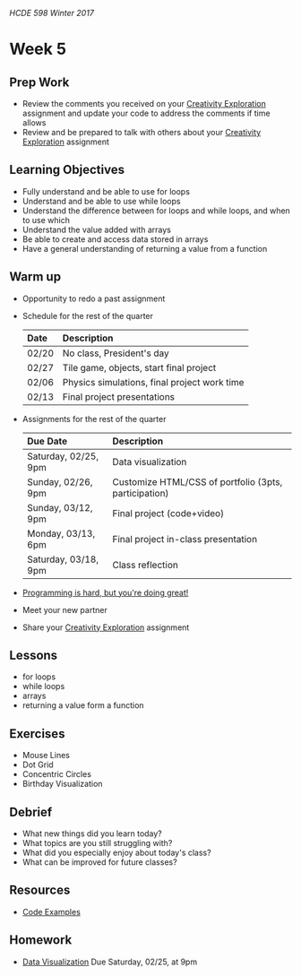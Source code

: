 _HCDE 598 Winter 2017_

# Week 5

## Prep Work
* Review the comments you received on your [Creativity Exploration](../week4/homework/creativity-exploration.md) assignment and update your code to address the comments if time allows
* Review and be prepared to talk with others about your [Creativity Exploration](../week4/homework/creativity-exploration.md) assignment

## Learning Objectives
* Fully understand and be able to use for loops
* Understand and be able to use while loops
* Understand the difference between for loops and while loops, and when to use which
* Understand the value added with arrays
* Be able to create and access data stored in arrays
* Have a general understanding of returning a value from a function

## Warm up
* Opportunity to redo a past assignment
* Schedule for the rest of the quarter
	
	| Date | Description |
	| :--- | :--- |
	| 02/20 | No class, President's day |
	| 02/27 | Tile game, objects, start final project |
	| 02/06 | Physics simulations, final project work time |
	| 02/13 | Final project presentations |

* Assignments for the rest of the quarter

	| Due Date | Description |
	| :--- | :--- |
	| Saturday, 02/25, 9pm | Data visualization |
	| Sunday, 02/26, 9pm | Customize HTML/CSS of portfolio (3pts, participation) |
	| Sunday, 03/12, 9pm | Final project (code+video) |
	| Monday, 03/13, 6pm | Final project in-class presentation |
	| Saturday, 03/18, 9pm | Class reflection |

* [Programming is hard, but you're doing great!](programming-is-hard-youre-doing-great)
* Meet your new partner
* Share your [Creativity Exploration](../week4/homework/creativity-exploration.md) assignment

## Lessons
* for loops
* while loops
* arrays
* returning a value form a function

## Exercises
* Mouse Lines
* Dot Grid
* Concentric Circles
* Birthday Visualization

## Debrief
* What new things did you learn today?
* What topics are you still struggling with?
* What did you especially enjoy about today's class?
* What can be improved for future classes?

## Resources
* [Code Examples](code)

## Homework
* [Data Visualization](homework/data-visualization.md) Due Saturday, 02/25, at 9pm